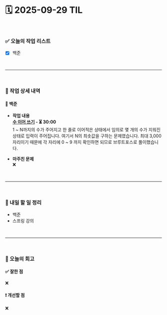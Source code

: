 # 🗓️ 2025-09-29 TIL

<br>

### ✅ 오늘의 작업 리스트  
- [x] 백준

<br>

---

<br>

### 📌 작업 상세 내역  

#### 🔹 백준
- **작업 내용**<br>
**[수 이어 쓰기](https://www.acmicpc.net/problem/1515) - ⏳ 30:00**<br>
1 ~ N까지의 수가 주어지고 한 줄로 이어적은 상태에서 임의로 몇 개의 수가 지워진 상태로 입력이 주어집니다. 여기서 N의 최솟값을 구하는 문제였습니다. 최대 3,000자리이기 때문에 각 자리에 0 ~ 9 까지 확인하면 되므로 브루트포스로 풀이했습니다.

- **마주친 문제**<br>
❌

<br>

---

<br>

### 🚀 내일 할 일 정리  

- 백준
- 스프링 강의


<br>

---

<br>

### 🧐 오늘의 회고  

#### ✅ 잘한 점
❌

#### ❗ 개선할 점
❌

<br><br><br>